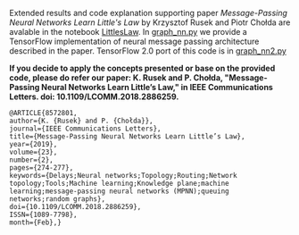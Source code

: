 Extended results and code explanation supporting paper *Message-Passing Neural Networks Learn Little's Law* by Krzysztof Rusek and Piotr Chołda are avalable  in the notebook  [LittlesLaw](../jupyter_notebooks/LittlesLaw.ipynb).
In [graph_nn.py](graph_nn.py) we provide a TensorFlow implementation of neural message passing architecture described in the paper.
TensorFlow 2.0 port of this code is in [graph_nn2.py](graph_nn2.py)


**If you decide to apply the concepts presented or base on the provided code, please do refer our paper: K. Rusek and P. Chołda, "Message-Passing Neural Networks Learn Little’s Law," in IEEE Communications Letters. doi: 10.1109/LCOMM.2018.2886259.**

```
@ARTICLE{8572801, 
author={K. {Rusek} and P. {Chołda}}, 
journal={IEEE Communications Letters}, 
title={Message-Passing Neural Networks Learn Little’s Law}, 
year={2019}, 
volume={23}, 
number={2}, 
pages={274-277}, 
keywords={Delays;Neural networks;Topology;Routing;Network topology;Tools;Machine learning;Knowledge plane;machine learning;message-passing neural networks (MPNN);queuing networks;random graphs}, 
doi={10.1109/LCOMM.2018.2886259}, 
ISSN={1089-7798}, 
month={Feb},}
```